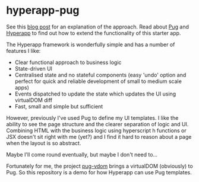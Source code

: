 # hyperapp-pug
See this [blog post](https://dev.to/johnkazer/hyperapp-with-pug-templates-517e) for an explanation of the approach.
Read about [Pug](https://pugjs.org/api/getting-started.html) and [Hyperapp](https://github.com/jorgebucaran/hyperapp) to find out how to extend the functionality of this starter app.

The Hyperapp framework is wonderfully simple and has a number of features I like:

* Clear functional approach to business logic
* State-driven UI
* Centralised state and no stateful components (easy 'undo' option and perfect for quick and reliable development of small to medium scale apps)
* Events dispatched to update the state which updates the UI using virtualDOM diff
* Fast, small and simple but sufficient

However, previously I've used Pug to define my UI templates. I like the ability to see the page structure and the clearer separation of logic and UI. Combining HTML with the business logic using hyperscript h functions or JSX doesn't sit right with me (yet?) and I find it hard to reason about a page when the layout is so abstract.

Maybe I'll come round eventually, but maybe I don't need to...

Fortunately for me, the project [pug-vdom](https://github.com/batiste/pug-vdom) brings a virtualDOM (obviously) to Pug. So this repository is a demo for how Hyperapp can use Pug templates.
